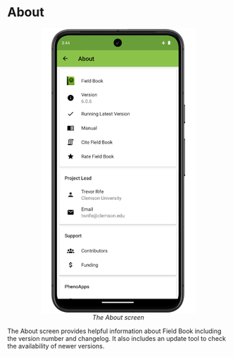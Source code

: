 About
=====
<head>
  <style>
    img {
      display: block;
      margin: auto;
    }
    figcaption {
        text-align: center;
    }
  </style>
</head>

<figure class="image">
  <img src="_static/images/about/about_framed.png" width="350px""> 
  <figcaption style=width:100%><i>The About screen</i></figcaption> 
</figure>

The About screen provides helpful information about Field Book including
the version number and changelog. It also includes an update tool to
check the availability of newer versions.